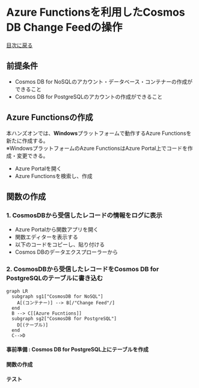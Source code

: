 # Azure Functionsを利用したCosmos DB Change Feedの操作

[目次に戻る](./readme.md)

## 前提条件

- Cosmos DB for NoSQLのアカウント・データベース・コンテナーの作成ができること
- Cosmos DB for PostgreSQLのアカウントの作成ができること

## Azure Functionsの作成

本ハンズオンでは、**Windows**プラットフォームで動作するAzure Functionsを新たに作成する。  
※WindowsプラットフォームのAzure FunctionsはAzure Portal上でコードを作成・変更できる。

- Azure Portalを開く
- Azure Functionsを検索し、作成

## 関数の作成

### 1. CosmosDBから受信したレコードの情報をログに表示

- Azure Portalから関数アプリを開く
- 関数エディターを表示する
- 以下のコードをコピーし、貼り付ける
- Cosmos DBのデータエクスプローラーから

### 2. CosmosDBから受信したレコードをCosmos DB for PostgreSQLのテーブルに書き込む

```mermaid
graph LR
  subgraph sg1["CosmosDB for NoSQL"]
    A[(コンテナー)] --> B[/"Change Feed"/] 
  end
  B --> C[[Azure Fucntions]]
  subgraph sg2["CosmosDB for PostgreSQL"]
    D[(テーブル)]
  end
  C-->D
```


#### 事前準備 : Cosmos DB for PostgreSQL上にテーブルを作成

#### 関数の作成

#### テスト
